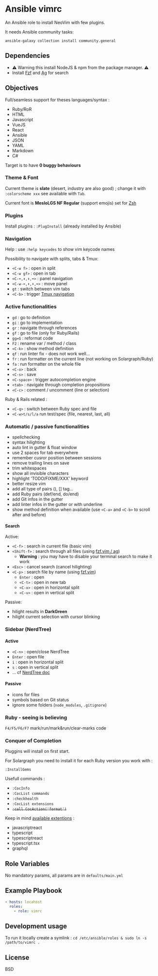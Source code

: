 # Ansible vimrc

An Ansible role to install NeoVim with few plugins.

It needs Ansible community tasks:

```shell
ansible-galaxy collection install community.general
```

## Dependencies

- ⚠ Warning this install NodeJS & npm from the package manager. ⚠
- Install [Fzf](https://github.com/junegunn/fzf) and [Ag](https://github.com/ggreer/the_silver_searcher) for search

## Objectives

Full/seamless support for theses languages/syntax :

- Ruby/RoR
- HTML
- Javascript
- VueJS
- React
- Ansible
- JSON
- YAML
- Markdown
- C#

Target is to have **0 buggy behaviours**

### Theme & Font

Current theme is **slate** (desert, industry are also good) ; change it with `:colorscheme xxx` see available with `Tab`.

Current font is **MesloLGS NF Regular** (support emojis) set for [Zsh](https://github.com/Haelle/oh_my_zsh/)

### Plugins

Install plugins : `:PlugInstall` (already installed by Ansible)

### Navigation

Help : use `:help keycodes` to show vim keycode names

Possibility to navigate with splits, tabs & Tmux:

- `<C-w f>` : open in split
- `<C-w gf>` : open in tab
- `<C-⬅,⬆,⬇,➡>` : panel navigation
- `<C-w-⬅,⬆,⬇,➡>` : move panel
- `gt` : switch between vim tabs
- `<C-b>` : trigger [Tmux navigation](vim-tmux-navigator)

### Active functionalities

- `gd` : go to definition
- `gi` : go to implementation
- `gr` : navigate through references
- `gf` : go to file (only for Ruby/Rails)
- `gg=G` : reformat code
- `F2` : rename var / method / class
- `<C-k>` : show method definition
- `qf` : run linter fix - does not work well...
- `fr` : run formatter on the current line (not working on Solargraph/Ruby)
- `fa` : run formatter on the whole file
- `<C-o>` : back
- `<C-s>` : save
- `<C-space>` : trigger autocompletion engine
- `<tab>` : navigate through completion propositions
- `<C-c>` : comment / uncomment (line or selection)

Ruby & Rails related :

- `<C-q>` : switch between Ruby spec and file
- `<C-w>t/s/l/a` run test/spec (file, nearest, last, all)

### Automatic / passive functionalities

- spellchecking
- syntax hilighting
- auto lint in gutter & float window
- use 2 spaces for tab everywhere
- remember cusror position between sessions
- remove trailing lines on save
- trim whitespaces
- show all invisible characters
- highlight 'TODO/FIXME/XXX' keyword
- better resize vim
- add all type of pairs (), [] tag...
- add Ruby pairs (def/end, do/end)
- add Git infos in the gutter
- add linter infos in the gutter or with underline
- show method definition when available (use `<C-a>` and `<C-b>` to scroll after and before)

#### Search

Active:

- `<C-f>` : search in current file (basic vim)
- `<Shift-f>` : search through all files (using [fzf.vim / ag](https://github.com/junegunn/fzf.vim))
  - **Warning** : you may have to disable your terminal search to make it work
- `<Esc>` : cancel search (cancel hilighting)
- `<C-p>` : search file by name (using [fzf.vim](https://github.com/junegunn/fzf.vim))
  - `Enter` : open
  - `<C-t>` : open in new tab
  - `<C-x>` : open in horizontal split
  - `<C-v>` : open in vertical split

Passive:

- hilight results in **DarkGreen**
- hilight current selection with cursor blinking

### Sidebar (NerdTree)

#### Active

- `<C-n>` : open/close NerdTree
- `Enter` : open file
- `i` : open in horizontal split
- `s` : open in vertical split
- ... cf [NerdTree doc](...)

#### Passive

- icons for files
- symbols based on Git status
- ignore some folders (`node_modules`, `.gitignore`)

### Ruby - seeing is believing

`F4/F5/F6/F7` mark/run/mark&run/clear-marks code

### Conquer of Completion

Pluggins will install on first start.

For Solargraph you need to install it for each Ruby version you work with :

```vim
:InstallGems
```

Usefull commands :

- `:CocInfo`
- `:CocList commands`
- `:checkhealth`
- `:CocList extensions`
- ~~`:call CocAction('format')`~~

Keep in mind [available extentions](https://github.com/neoclide/coc.nvim/wiki/Using-coc-extensions) :

- javascriptreact
- typescript
- typescriptreact
- typescript.tsx
- graphql

## Role Variables

No mandatory params, all params are in `defaults/main.yml`

## Example Playbook

```yaml
- hosts: locahost
  roles:
    - role: vimrc
```

## Development usage

To run it locally create a symlink : `cd /etc/ansible/roles & sudo ln -s /path/to/vimrc .`

## License

BSD
